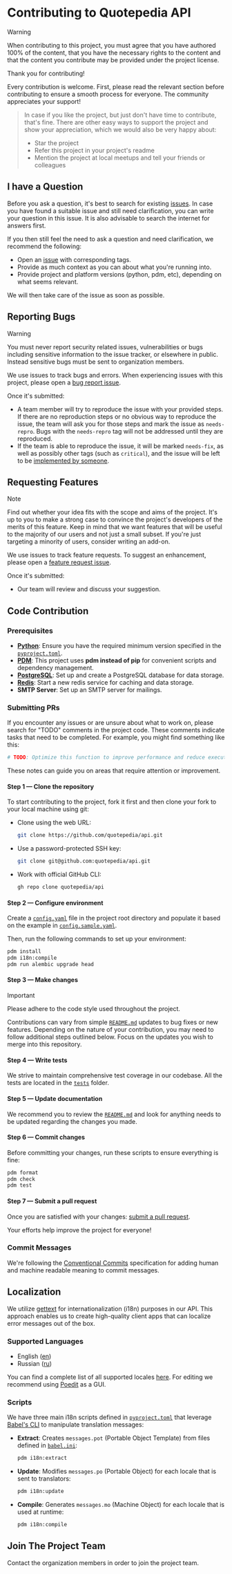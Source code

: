 # Contributing to Quotepedia API

> [!WARNING]
> When contributing to this project, you must agree that you have authored 100% of the content, that you have the necessary rights to the content and that the content you contribute may be provided under the project license.

Thank you for contributing!

Every contribution is welcome. First, please read the relevant section before contributing to ensure a smooth process for everyone. The community appreciates your support!

> In case if you like the project, but just don't have time to contribute, that's fine. There are other easy ways to support the project and show your appreciation, which we would also be very happy about:
>
> - Star the project
> - Refer this project in your project's readme
> - Mention the project at local meetups and tell your friends or colleagues

## I have a Question

Before you ask a question, it's best to search for existing [issues](/issues). In case you have found a suitable issue and still need clarification, you can write your question in this issue. It is also advisable to search the internet for answers first.

If you then still feel the need to ask a question and need clarification, we recommend the following:

- Open an [issue](/issues/new) with corresponding tags.
- Provide as much context as you can about what you're running into.
- Provide project and platform versions (python, pdm, etc), depending on what seems relevant.

We will then take care of the issue as soon as possible.

## Reporting Bugs

> [!WARNING]
> You must never report security related issues, vulnerabilities or bugs including sensitive information to the issue tracker, or elsewhere in public. Instead sensitive bugs must be sent to organization members.

We use issues to track bugs and errors. When experiencing issues with this project, please open a [bug report issue](/issues/new?template=bug_report.yaml).

Once it's submitted:

- A team member will try to reproduce the issue with your provided steps. If there are no reproduction steps or no obvious way to reproduce the issue, the team will ask you for those steps and mark the issue as `needs-repro`. Bugs with the `needs-repro` tag will not be addressed until they are reproduced.
- If the team is able to reproduce the issue, it will be marked `needs-fix`, as well as possibly other tags (such as `critical`), and the issue will be left to be [implemented by someone](#code-contribution).

## Requesting Features

> [!NOTE]
> Find out whether your idea fits with the scope and aims of the project. It's up to you to make a strong case to convince the project's developers of the merits of this feature. Keep in mind that we want features that will be useful to the majority of our users and not just a small subset. If you're just targeting a minority of users, consider writing an add-on.

We use issues to track feature requests. To suggest an enhancement, please open a [feature request issue](/issues/new?template=feature_request.yaml).

Once it's submitted:

- Our team will review and discuss your suggestion.

## Code Contribution

### Prerequisites

- [**Python**](https://www.python.org/downloads/): Ensure you have the required minimum version specified in the [`pyproject.toml`](pyproject.toml).
- [**PDM**](https://pdm-project.org/): This project uses **pdm instead of pip** for convenient scripts and dependency management.
- [**PostgreSQL**](https://www.postgresql.org/download): Set up and create a PostgreSQL database for data storage.
- [**Redis**](https://redis.io/download): Start a new redis service for caching and data storage.
- **SMTP Server**: Set up an SMTP server for mailings.

### Submitting PRs

If you encounter any issues or are unsure about what to work on, please search for "TODO" comments in the project code. These comments indicate tasks that need to be completed. For example, you might find something like this:

```python
# TODO: Optimize this function to improve performance and reduce execution time.
```

These notes can guide you on areas that require attention or improvement.

#### Step 1 — Clone the repository

To start contributing to the project, fork it first and then clone your fork to your local machine using git:

- Clone using the web URL:
  ```sh
  git clone https://github.com/quotepedia/api.git
  ```
- Use a password-protected SSH key:
  ```sh
  git clone git@github.com:quotepedia/api.git
  ```
- Work with official GitHub CLI:
  ```sh
  gh repo clone quotepedia/api
  ```

#### Step 2 — Configure environment

Create a [`config.yaml`](config.yaml) file in the project root directory and populate it based on the example in [`config.sample.yaml`](config.sample.yaml).

Then, run the following commands to set up your environment:

```sh
pdm install
pdm i18n:compile
pdm run alembic upgrade head
```

#### Step 3 — Make changes

> [!IMPORTANT]
> Please adhere to the code style used throughout the project.

Contributions can vary from simple [`README.md`](README.md) updates to bug fixes or new features. Depending on the nature of your contribution, you may need to follow additional steps outlined below. Focus on the updates you wish to merge into this repository.

#### Step 4 — Write tests

We strive to maintain comprehensive test coverage in our codebase. All the tests are located in the [`tests`](tests/) folder.

#### Step 5 — Update documentation

We recommend you to review the [`README.md`](README.md) and look for anything needs to be updated regarding the changes you made.

#### Step 6 — Commit changes

Before committing your changes, run these scripts to ensure everything is fine:

```sh
pdm format
pdm check
pdm test
```

#### Step 7 — Submit a pull request

Once you are satisfied with your changes: [submit a pull request](/compare).

Your efforts help improve the project for everyone!

### Commit Messages

We're following the [Conventional Commits](https://www.conventionalcommits.org) specification for adding human and machine readable meaning to commit messages.

## Localization

We utilize [gettext](https://www.gnu.org/software/gettext/) for internationalization (i18n) purposes in our API. This approach enables us to create high-quality client apps that can localize error messages out of the box.

### Supported Languages

- English ([en](src/i18n/locales/en/))
- Russian ([ru](src/i18n/locales/ru/))

You can find a complete list of all supported locales [here](src/i18n/locales). For editing we recommend using [Poedit](https://poedit.net/) as a GUI.

### Scripts

We have three main i18n scripts defined in [`pyproject.toml`](pyproject.toml) that leverage [Babel's CLI](https://babel.pocoo.org) to manipulate translation messages:

- **Extract**: Creates `messages.pot` (Portable Object Template) from files defined in [`babel.ini`](babel.ini):
  ```sh
  pdm i18n:extract
  ```
- **Update**: Modifies `messages.po` (Portable Object) for each locale that is sent to translators:
  ```sh
  pdm i18n:update
  ```
- **Compile**: Generates `messages.mo` (Machine Object) for each locale that is used at runtime:
  ```sh
  pdm i18n:compile
  ```

## Join The Project Team

Contact the organization members in order to join the project team.
